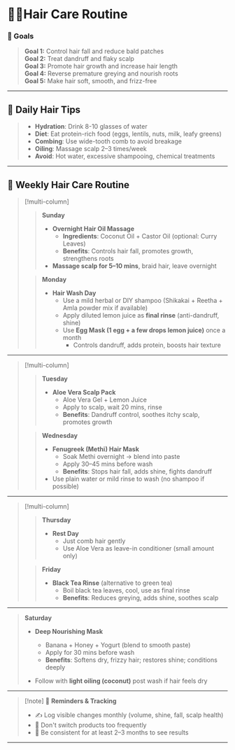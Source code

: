 # 💇‍♀️Hair Care Routine
### 🎯 Goals

> **Goal 1:** Control hair fall and reduce bald patches  
> **Goal 2:** Treat dandruff and flaky scalp  
> **Goal 3:** Promote hair growth and increase hair length  
> **Goal 4:** Reverse premature greying and nourish roots  
> **Goal 5:** Make hair soft, smooth, and frizz-free  

---

## 🪷 Daily Hair Tips

> - **Hydration**: Drink 8-10 glasses of water  
> - **Diet**: Eat protein-rich food (eggs, lentils, nuts, milk, leafy greens)  
> - **Combing**: Use wide-tooth comb to avoid breakage  
> - **Oiling**: Massage scalp 2–3 times/week  
> - **Avoid**: Hot water, excessive shampooing, chemical treatments  

---

## 📅 Weekly Hair Care Routine

> [!multi-column]
>
>> **Sunday**  
>> - **Overnight Hair Oil Massage**  
>>     - **Ingredients**: Coconut Oil + Castor Oil (optional: Curry Leaves)  
>>     - **Benefits**: Controls hair fall, promotes growth, strengthens roots  
>> - **Massage scalp for 5–10 mins**, braid hair, leave overnight  
>
>> **Monday**  
>> - **Hair Wash Day**  
>>     - Use a mild herbal or DIY shampoo (Shikakai + Reetha + Amla powder mix if available)  
>>     - Apply diluted lemon juice as **final rinse** (anti-dandruff, shine)  
>>     - Use **Egg Mask (1 egg + a few drops lemon juice)** once a month  
>>         - Controls dandruff, adds protein, boosts hair texture  
>> 

---

> [!multi-column]
> 
>> **Tuesday**  
>> - **Aloe Vera Scalp Pack**  
>>     - Aloe Vera Gel + Lemon Juice  
>>     - Apply to scalp, wait 20 mins, rinse  
>>     - **Benefits**: Dandruff control, soothes itchy scalp, promotes growth  
>
>> **Wednesday**  
>> - **Fenugreek (Methi) Hair Mask**  
>>     - Soak Methi overnight → blend into paste  
>>     - Apply 30–45 mins before wash  
>>     - **Benefits**: Stops hair fall, adds shine, fights dandruff  
>> - Use plain water or mild rinse to wash (no shampoo if possible)

---

> [!multi-column]
> 
>> **Thursday**  
>> - **Rest Day**  
>>     - Just comb hair gently  
>>     - Use Aloe Vera as leave-in conditioner (small amount only)  
>
>> **Friday**  
>> - **Black Tea Rinse** (alternative to green tea)  
>>     - Boil black tea leaves, cool, use as final rinse  
>>     - **Benefits**: Reduces greying, adds shine, soothes scalp  

---

> **Saturday**  
> - **Deep Nourishing Mask**  
>     - Banana + Honey + Yogurt (blend to smooth paste)  
>     - Apply for 30 mins before wash  
>     - **Benefits**: Softens dry, frizzy hair; restores shine; conditions deeply  
>  
> - Follow with **light oiling (coconut)** post wash if hair feels dry  

---

> [!note] 📝 **Reminders & Tracking**
> - ✍️ Log visible changes monthly (volume, shine, fall, scalp health)
> - 🧴 Don't switch products too frequently
> - 🌱 Be consistent for at least 2–3 months to see results

---